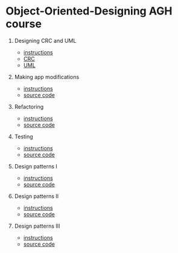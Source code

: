 # Object-Oriented-Designing AGH course

1. Designing CRC and UML 
   - [instructions](https://github.com/maciejmakowski2003/Object-Oriented-Designing/blob/main/lab1/task1.pdf) 
   - [CRC](https://github.com/maciejmakowski2003/Object-Oriented-Designing/blob/main/lab1/lab1_crc.pdf)
   - [UML](https://github.com/maciejmakowski2003/Object-Oriented-Designing/blob/main/lab1/lab1_uml.pdf)

2. Making app modifications
   - [instructions](https://github.com/maciejmakowski2003/Object-Oriented-Designing/blob/main/lab2/task2.pdf)
   - [source code](https://github.com/maciejmakowski2003/Object-Oriented-Designing/tree/main/lab2/src/pl/edu/agh/dronka/shop)

3. Refactoring 
   - [instructions](https://github.com/maciejmakowski2003/Object-Oriented-Designing/blob/main/lab3/task3.pdf)
   - [source code](https://github.com/maciejmakowski2003/Object-Oriented-Designing/tree/main/lab3/src/pl/edu/agh/to/lab4)

4. Testing
   - [instructions](https://github.com/maciejmakowski2003/Object-Oriented-Designing/blob/main/lab4/task4.pdf)
   - [source code](https://github.com/maciejmakowski2003/Object-Oriented-Designing/tree/main/lab4/src)
  
5. Design patterns I
   - [instructions](https://github.com/maciejmakowski2003/Object-Oriented-Designing/blob/main/lab5/task5.pdf)
   - [source code](https://github.com/maciejmakowski2003/Object-Oriented-Designing/tree/main/lab5/src/pl/agh/edu/dp)

6. Design patterns II
   - [instructions](https://github.com/maciejmakowski2003/Object-Oriented-Designing/blob/main/lab6/task6.pdf)
   - [source code](https://github.com/maciejmakowski2003/Object-Oriented-Designing/tree/main/lab6/src)

7. Design patterns III
   - [instructions](https://github.com/maciejmakowski2003/Object-Oriented-Designing/blob/main/lab7/task7.pdf)
   - [source code]()